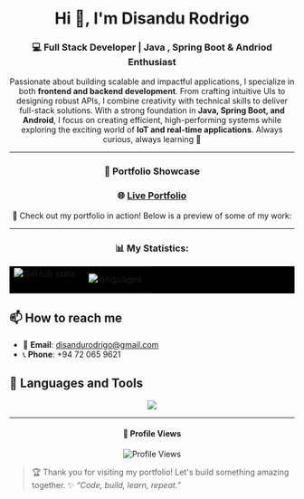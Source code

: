 
<h1 align="center"> Hi 👋,  I'm Disandu Rodrigo </h1>  
<h3 align="center"> 💻 Full Stack Developer | Java , Spring Boot & Andriod Enthusiast</h3>


  <div align="center">
    
Passionate about building scalable and impactful applications, I specialize in both **frontend and backend development**. From crafting intuitive UIs to designing robust APIs, I combine creativity with technical skills to deliver full-stack solutions. With a strong foundation in **Java, Spring Boot, and Android**, I focus on creating efficient, high-performing systems while exploring the exciting world of **IoT and real-time applications**. Always curious, always learning 🚀  

---


  
### 🎥 **Portfolio Showcase**


### 🌐 [Live Portfolio](https://disandurodrigo-portfolio.vercel.app/)

🚀 Check out my portfolio in action! Below is a preview of some of my work:

---

<h3 align="center"> 📊 My Statistics:</h3>
<p align="center">
<table align="center" style="background-color: black;">
<tr border="none">
<td width="50%" align="center">

  
  <img align="center" src="https://github-readme-stats.vercel.app/api?username=DisanduRodrigo&show_icons=true&include_all_commits=true&theme=dracula" alt="GitHub stats" />
  <br></br>
</td>
<td width="50%" align="center">

 <img align="center" src="https://github-readme-stats.vercel.app/api/top-langs/?username=DisanduRodrigo&&exclude_repo=gnomezgrave&layout=compact&theme=dracula" alt="languages"/>
  </td>
</tr>
</table>



<!--## 💡 Skills & Technologies

| **Category**     | **Tools & Frameworks** |
|------------------|------------------------:|
| **Frontend**     | ![JavaScript](https://img.shields.io/badge/-JavaScript-F7DF1E?logo=javascript&logoColor=black) ![HTML5](https://img.shields.io/badge/-HTML5-E34F26?logo=html5&logoColor=white) ![CSS3](https://img.shields.io/badge/-CSS3-1572B6?logo=css3&logoColor=white) ![React](https://img.shields.io/badge/-React-61DAFB?logo=react&logoColor=white) ![Next.js](https://img.shields.io/badge/-Next.js-000000?logo=nextdotjs&logoColor=white) ![TypeScript](https://img.shields.io/badge/-TypeScript-3178C6?logo=typescript&logoColor=white) ![Bootstrap](https://img.shields.io/badge/-Bootstrap-7952B3?logo=bootstrap&logoColor=white) |
| **Backend**      | ![Java](https://img.shields.io/badge/-Java-007396?logo=java&logoColor=white) ![Spring Boot](https://img.shields.io/badge/-Spring%20Boot-6DB33F?logo=spring&logoColor=white) ![Node.js](https://img.shields.io/badge/-Node.js-339933?logo=node.js&logoColor=white) ![Laravel](https://img.shields.io/badge/-Laravel-FF2D20?logo=laravel&logoColor=white) ![PHP](https://img.shields.io/badge/-PHP-777BB4?logo=php&logoColor=white) ![Python](https://img.shields.io/badge/-Python-3776AB?logo=python&logoColor=white) **Hibernate** |
| **Database**     | ![MySQL](https://img.shields.io/badge/-MySQL-4479A1?logo=mysql&logoColor=white) ![Firebase](https://img.shields.io/badge/-Firebase-FFCA28?logo=firebase&logoColor=black) |
| **UI Frameworks**| ![Bootstrap](https://img.shields.io/badge/-Bootstrap-7952B3?logo=bootstrap&logoColor=white) |
| **Other**        | ![Git](https://img.shields.io/badge/-Git-F05032?logo=git&logoColor=white) ![GitHub](https://img.shields.io/badge/-GitHub-181717?logo=github&logoColor=white) ![Postman](https://img.shields.io/badge/-Postman-FF6C37?logo=postman&logoColor=white) ![Arduino](https://img.shields.io/badge/-Arduino-00979D?logo=arduino&logoColor=white) ![Android Studio](https://img.shields.io/badge/-Android%20Studio-3DDC84?logo=android&logoColor=white) ![VS Code](https://img.shields.io/badge/-VS%20Code-007ACC?logo=visualstudiocode&logoColor=white) ![IntelliJ IDEA](https://img.shields.io/badge/-IntelliJ%20IDEA-000000?logo=intellijidea&logoColor=white) |

---

-->
</div>


## 📫 **How to reach me**

- 📧 **Email**: [disandurodrigo@gmail.com](mailto:disandurodrigo@gmail.com)
- 📞 **Phone**: +94 72 065 9621
<!-- - **<a href="https://linkedin.com/in/disandu-rodrigo-b258701a7/" target="blank">
    <img align="center" src="https://raw.githubusercontent.com/rahuldkjain/github-profile-readme-generator/master/src/images/icons/Social/linked-in-alt.svg" alt="LinkedIn" height="15" width="25" />
  </a> **LinkedIn**:  [Disandu Rodrigo](https://linkedin.com/in/disandu-rodrigo-b258701a7)**
- **<a href="https://www.facebook.com/share/1gznbouusm/" target="blank">
    <img align="center" src="https://raw.githubusercontent.com/rahuldkjain/github-profile-readme-generator/master/src/images/icons/Social/facebook.svg" alt="Facebook" height="15" width="25" />
  </a> **FaceBook**:  [disandu.rodrigo](https://www.facebook.com/disandu.rodrigo/)**
 -->




## 🔧 Languages and Tools  
<p align="center">
  <img src="https://skillicons.dev/icons?i=java,spring,androidstudio,js,html,css,mysql,firebase,git,arduino,react,nodejs,laravel,php,ts,bootstrap,github,postman,nextjs,py,vscode,idea&perline=11" />  
</p>  




---
 
 <div align="center">

#### 👀 Profile Views  
![Profile Views](https://komarev.com/ghpvc/?username=DisanduRodrigo&label=Profile%20Views&color=0e75b6&style=flat)  
  

</div>

> 🏆 Thank you for visiting my portfolio! Let's build something amazing together.
> ✨ _“Code, build, learn, repeat.”_  

 






